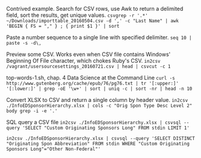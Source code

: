 Contrived example. Search for CSV rows, use Awk to return a delimited field, sort the results, get unique values.
`csvgrep -r '.*' ~/Downloads/importtable_20160504.csv -d ',' -c "Last Name" | awk 'BEGIN { FS = "," } ; { print $1 }' | sort`

Paste a number sequence to a single line with specified delimiter.
`seq 10 | paste -s -d\,`

Preview some CSV. Works even when CSV file contains Windows' Beginning Of File character, which chokes Ruby's CSV.
`in2csv /vagrant/usersourcesettings_20160721.csv | head | csvcut -c 1`

top-words-1.sh, chap. 4 Data Science at the Command Line
`curl -s http://www.gutenberg.org/cache/epub/76/pg76.txt |
tr '[:upper:]' '[:lower:]' | grep -oE '\w+' | sort |
uniq -c | sort -nr | head -n 10`

Convert XLSX to CSV and return a single column by header value.
`in2csv ./InfoEDSponsorHierarchy.xlsx | cols -c "Orig Spon Type Desc Level 2" body grep -i -e '.'`

SQL query a CSV file
`in2csv ./InfoEDSponsorHierarchy.xlsx | csvsql --query 'SELECT "Custom Originating Sponsors Long" FROM stdin LIMIT 1'`

`in2csv ./InfoEDSponsorHierarchy.xlsx | csvsql --query 'SELECT DISTINCT "Originating Spon Abbreviation" FROM stdin WHERE "Custom Originating Sponsors Long"="Other Non-Federal"'`
